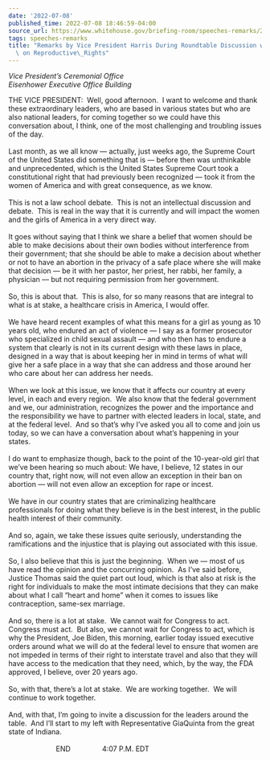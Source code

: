 ```yaml
---
date: '2022-07-08'
published_time: 2022-07-08 18:46:59-04:00
source_url: https://www.whitehouse.gov/briefing-room/speeches-remarks/2022/07/08/remarks-by-vice-president-harris-during-roundtable-discussion-with-state-legislators-on-reproductive-rights/
tags: speeches-remarks
title: "Remarks by Vice President Harris During Roundtable Discussion with State Legislators\
  \ on Reproductive\_Rights"
---
```

 
*Vice President’s Ceremonial Office  
*Eisenhower Executive Office Building**

THE VICE PRESIDENT:  Well, good afternoon.  I want to welcome and thank
these extraordinary leaders, who are based in various states but who are
also national leaders, for coming together so we could have this
conversation about, I think, one of the most challenging and troubling
issues of the day.  
   
Last month, as we all know — actually, just weeks ago, the Supreme Court
of the United States did something that is — before then was unthinkable
and unprecedented, which is the United States Supreme Court took a
constitutional right that had previously been recognized — took it from
the women of America and with great consequence, as we know.   
   
This is not a law school debate.  This is not an intellectual discussion
and debate.  This is real in the way that it is currently and will
impact the women and the girls of America in a very direct way.   
   
It goes without saying that I think we share a belief that women should
be able to make decisions about their own bodies without interference
from their government; that she should be able to make a decision about
whether or not to have an abortion in the privacy of a safe place where
she will make that decision — be it with her pastor, her priest, her
rabbi, her family, a physician — but not requiring permission from her
government.  
   
So, this is about that.  This is also, for so many reasons that are
integral to what is at stake, a healthcare crisis in America, I would
offer.  
   
We have heard recent examples of what this means for a girl as young as
10 years old, who endured an act of violence — I say as a former
prosecutor who specialized in child sexual assault — and who then has to
endure a system that clearly is not in its current design with these
laws in place, designed in a way that is about keeping her in mind in
terms of what will give her a safe place in a way that she can address
and those around her who care about her can address her needs.  
   
When we look at this issue, we know that it affects our country at every
level, in each and every region.  We also know that the federal
government and we, our administration, recognizes the power and the
importance and the responsibility we have to partner with elected
leaders in local, state, and at the federal level.  And so that’s why
I’ve asked you all to come and join us today, so we can have a
conversation about what’s happening in your states.  
   
I do want to emphasize though, back to the point of the 10-year-old girl
that we’ve been hearing so much about: We have, I believe, 12 states in
our country that, right now, will not even allow an exception in their
ban on abortion — will not even allow an exception for rape or incest.  
   
We have in our country states that are criminalizing healthcare
professionals for doing what they believe is in the best interest, in
the public health interest of their community.  
   
And so, again, we take these issues quite seriously, understanding the
ramifications and the injustice that is playing out associated with this
issue.  
   
So, I also believe that this is just the beginning.  When we — most of
us have read the opinion and the concurring opinion.  As I’ve said
before, Justice Thomas said the quiet part out loud, which is that also
at risk is the right for individuals to make the most intimate decisions
that they can make about what I call “heart and home” when it comes to
issues like contraception, same-sex marriage.  
   
And so, there is a lot at stake.  We cannot wait for Congress to act. 
Congress must act.  But also, we cannot wait for Congress to act, which
is why the President, Joe Biden, this morning, earlier today issued
executive orders around what we will do at the federal level to ensure
that women are not impeded in terms of their right to interstate travel
and also that they will have access to the medication that they need,
which, by the way, the FDA approved, I believe, over 20 years ago.  
   
So, with that, there’s a lot at stake.  We are working together.  We
will continue to work together.  
   
And, with that, I’m going to invite a discussion for the leaders around
the table.  And I’ll start to my left with Representative GiaQuinta from
the great state of Indiana.  
   
                        END                4:07 P.M. EDT
